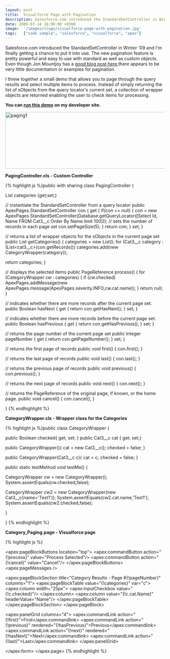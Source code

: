 ```yaml
---
layout: post
title:  Visualforce Page with Pagination
description: Salesforce.com introduced the StandardSetController in Winter 09 and Im finally getting a chance to put it into use. The new pagination feature is pretty powerful and easy to use with standard as well as custom objects. Even though Jon Mountjoy has a good blog post here ,there appears to be very little documentation or examples for pagination. I threw together a small demo that allows you to page through the query results and select multiple items to process. Instead of simply returning the lis
date: 2009-07-14 16:00:00 +0300
image:  '/images/slugs/visualforce-page-with-pagination.jpg'
tags:   ["code sample", "salesforce", "visualforce", "apex"]
---
```

<p>Salesforce.com introduced the StandardSetController in Winter '09 and I'm finally getting a chance to put it into use. The new pagination feature is pretty powerful and easy to use with standard as well as custom objects. Even though Jon Mountjoy has a <a href="http://blog.sforce.com/sforce/2008/09/visualforce-pag.html" target="_blank">good blog post here</a>,there appears to be very little documentation or examples for pagination.</p>
<p>I threw together a small demo that allows you to page through the query results and select multiple items to process. Instead of simply returning the list of sObjects from the query locator's current set, a collection of wrapper objects are returned enabling the user to check items for processing.</p>
<p><strong>You can </strong><a href="http://jeffdouglas-developer-edition.na5.force.com/examples/category_paging" target="_blank"><strong>run this demo</strong></a><strong> on my developer site.</strong></p>
<p><a href="http://res.cloudinary.com/blog-jeffdouglas-com/image/upload/v1400399531/paging1_zs6vhq.png"><img class="alignnone size-full wp-image-1015" title="paging1" src="http://res.cloudinary.com/blog-jeffdouglas-com/image/upload/v1400399531/paging1_zs6vhq.png" alt="paging1" width="544" height="179" /></a></p>
<p><strong>PagingController.cls - Custom Controller</strong></p>
{% highlight js %}public with sharing class PagingController {

 List<categoryWrapper> categories {get;set;}

 // instantiate the StandardSetController from a query locator
 public ApexPages.StandardSetController con {
  get {
   if(con == null) {
    con = new ApexPages.StandardSetController(Database.getQueryLocator([Select Id, Name FROM Cat3__c Order By Name limit 100]));
    // sets the number of records in each page set
    con.setPageSize(5);
   }
   return con;
  }
  set;
 }

 // returns a list of wrapper objects for the sObjects in the current page set
 public List<categoryWrapper> getCategories() {
  categories = new List<categoryWrapper>();
  for (Cat3__c category : (List<cat3__c>)con.getRecords())
   categories.add(new CategoryWrapper(category));

  return categories;
 }

 // displays the selected items
  public PageReference process() {
   for (CategoryWrapper cw : categories) {
    if (cw.checked)
     ApexPages.addMessage(new ApexPages.message(ApexPages.severity.INFO,cw.cat.name));
   }
   return null;
  }

 // indicates whether there are more records after the current page set.
 public Boolean hasNext {
  get {
   return con.getHasNext();
  }
  set;
 }

 // indicates whether there are more records before the current page set.
 public Boolean hasPrevious {
  get {
   return con.getHasPrevious();
  }
  set;
 }

 // returns the page number of the current page set
 public Integer pageNumber {
  get {
   return con.getPageNumber();
  }
  set;
 }

 // returns the first page of records
  public void first() {
   con.first();
  }

  // returns the last page of records
  public void last() {
   con.last();
  }

  // returns the previous page of records
  public void previous() {
   con.previous();
  }

  // returns the next page of records
  public void next() {
   con.next();
  }

  // returns the PageReference of the original page, if known, or the home page.
  public void cancel() {
   con.cancel();
  }

}
{% endhighlight %}
<p><strong>CategoryWrapper.cls - Wrapper class for the Categories</strong></p>
{% highlight js %}public class CategoryWrapper {

  public Boolean checked{ get; set; }
  public Cat3__c cat { get; set;}

  public CategoryWrapper(){
  cat = new Cat3__c();
  checked = false;
  }

  public CategoryWrapper(Cat3__c c){
  cat = c;
  checked = false;
  }

  public static testMethod void testMe() {

   CategoryWrapper cw = new CategoryWrapper();
   System.assertEquals(cw.checked,false);

   CategoryWrapper cw2 = new CategoryWrapper(new Cat3__c(name='Test1'));
   System.assertEquals(cw2.cat.name,'Test1');
   System.assertEquals(cw2.checked,false);

  }

}
{% endhighlight %}
<p><strong>Category_Paging.page - Visualforce page</strong></p>
{% highlight js %}<apex:page controller="PagingController">
 <apex:form >
  <apex:pageBlock title="Paging through Categories of Stuff">

 <apex:pageBlockButtons location="top">
  <apex:commandButton action="{!process}" value="Process Selected"/>
  <apex:commandButton action="{!cancel}" value="Cancel"/>
 </apex:pageBlockButtons>
 <apex:pageMessages />

 <apex:pageBlockSection title="Category Results - Page #{!pageNumber}" columns="1">
  <apex:pageBlockTable value="{!categories}" var="c">
   <apex:column width="25px">
  <apex:inputCheckbox value="{!c.checked}"/>
   </apex:column>
   <apex:column value="{!c.cat.Name}" headerValue="Name"/>
  </apex:pageBlockTable>
 </apex:pageBlockSection>
  </apex:pageBlock>

  <apex:panelGrid columns="4">
  <apex:commandLink action="{!first}">First</apex:commandlink>
  <apex:commandLink action="{!previous}" rendered="{!hasPrevious}">Previous</apex:commandlink>
  <apex:commandLink action="{!next}" rendered="{!hasNext}">Next</apex:commandlink>
  <apex:commandLink action="{!last}">Last</apex:commandlink>
  </apex:panelGrid>

 </apex:form>
</apex:page>
{% endhighlight %}

